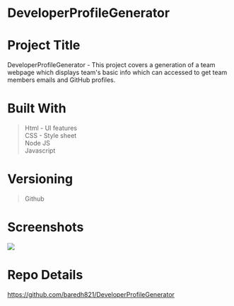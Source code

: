 # DeveloperProfileGenerator

# Project Title
DeveloperProfileGenerator - This project covers a generation of a team webpage which displays team's basic info
which can accessed to get team members emails and GitHub profiles. 

# Built With
>Html - UI features <br>
>CSS - Style sheet <br>
>Node JS<br>
>Javascript<br>


# Versioning 
> Github

# Screenshots

<img src = "screenshot1.PNG">

# Repo Details 
https://github.com/baredh821/DeveloperProfileGenerator













